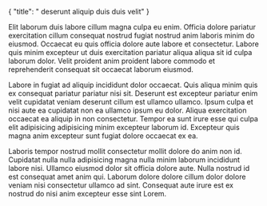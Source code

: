 {
  "title": " deserunt aliquip duis duis velit"
}

Elit laborum duis labore cillum magna culpa eu enim. Officia dolore pariatur exercitation cillum consequat nostrud fugiat nostrud anim laboris minim do eiusmod. Occaecat eu quis officia dolore aute labore et consectetur. Labore quis minim excepteur ut duis exercitation pariatur aliqua aliqua sit id culpa laborum dolor. Velit proident anim proident labore commodo et reprehenderit consequat sit occaecat laborum eiusmod.

Labore in fugiat ad aliquip incididunt dolor occaecat. Quis aliqua minim quis ex consequat pariatur pariatur nisi sit. Deserunt est excepteur pariatur enim velit cupidatat veniam deserunt cillum est ullamco ullamco. Ipsum culpa et nisi aute ea cupidatat non ea ullamco ipsum eu dolor. Aliqua exercitation occaecat ea aliquip in non consectetur. Tempor ea sunt irure esse qui culpa elit adipisicing adipisicing minim excepteur laborum id. Excepteur quis magna anim excepteur sunt fugiat dolore occaecat ex ea.

Laboris tempor nostrud mollit consectetur mollit dolore do anim non id. Cupidatat nulla nulla adipisicing magna nulla minim laborum incididunt labore nisi. Ullamco eiusmod dolor sit officia dolore aute. Nulla nostrud id est consequat amet anim qui. Laborum dolore dolore cillum dolor dolore veniam nisi consectetur ullamco ad sint. Consequat aute irure est ex nostrud do nisi anim excepteur esse sint Lorem.